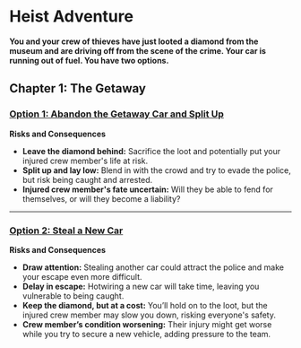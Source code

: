# Heist Adventure

**You and your crew of thieves have just looted a diamond from the museum and are driving off from the scene of the crime. Your car is running out of fuel. You have two options.**

## Chapter 1: The Getaway

### [**Option 1: Abandon the Getaway Car and Split Up**](abandonCar.md) <br>

**Risks and Consequences**<br>

* **Leave the diamond behind:** Sacrifice the loot and potentially put your injured crew member's life at risk.
* **Split up and lay low:** Blend in with the crowd and try to evade the police, but risk being caught and arrested.
* **Injured crew member's fate uncertain:** Will they be able to fend for themselves, or will they become a liability?

---

### [**Option 2: Steal a New Car**](stealCar.md) <br>

**Risks and Consequences**<br>

* **Draw attention:** Stealing another car could attract the police and make your escape even more difficult.
* **Delay in escape:** Hotwiring a new car will take time, leaving you vulnerable to being caught.
* **Keep the diamond, but at a cost:** You’ll hold on to the loot, but the injured crew member may slow you down, risking everyone's safety.
* **Crew member’s condition worsening:** Their injury might get worse while you try to secure a new vehicle, adding pressure to the team.
